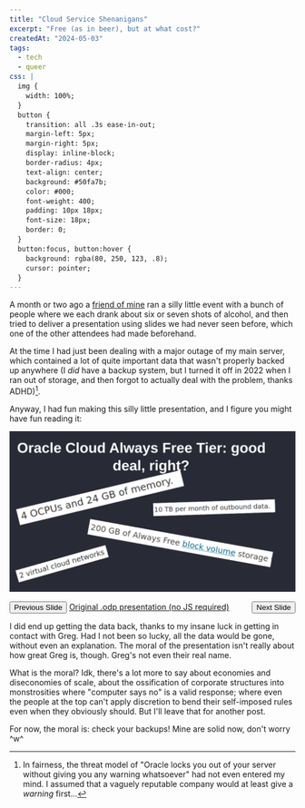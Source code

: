 ```yaml
---
title: "Cloud Service Shenanigans"
excerpt: "Free (as in beer), but at what cost?"
createdAt: "2024-05-03"
tags:
  - tech
  - queer
css: |
  img {
    width: 100%;
  }
  button {
    transition: all .3s ease-in-out;
    margin-left: 5px;
    margin-right: 5px;
    display: inline-block;
    border-radius: 4px;
    text-align: center;
    background: #50fa7b;
    color: #000;
    font-weight: 400;
    padding: 10px 18px;
    font-size: 18px;
    border: 0;
  }
  button:focus, button:hover {
    background: rgba(80, 250, 123, .8);
    cursor: pointer;
  }
---
```


A month or two ago a [friend of mine](https://skye.purchasethe.uk) ran a silly
little event with a bunch of people where we each drank about six or seven
shots of alcohol, and then tried to deliver a presentation using slides we had
never seen before, which one of the other attendees had made beforehand.

At the time I had just been dealing with a major outage of my main server,
which contained a lot of quite important data that wasn't properly backed up
anywhere (I *did* have a backup system, but I turned it off in 2022 when I ran
out of storage, and then forgot to actually deal with the problem, thanks
ADHD)[^1].

[^1]: In fairness, the threat model of "Oracle locks you out of your server
without giving you any warning whatsoever" had not even entered my mind. I
assumed that a vaguely reputable company would at least give a *warning*
first...

Anyway, I had fun making this silly little presentation, and I figure you might
have fun reading it:

<script>
  // JAAAAAVASCRIPT?? What have I become???
  const slides = ["1.0", "1.1", "2.0", "3.0", "3.1"]
  function toSlide(displayed_slide) {
    for (slide of slides) {
      if (slide === displayed_slide) {
        document.getElementById("slide_"+slide).style.display = "";
      } else {
        document.getElementById("slide_"+slide).style.display = "none";
      }
    }
  }
  function prev() {
    let current_idx = +document.getElementById("slides").dataset.current;
    let prev_idx = Math.max(current_idx - 1, 0);
    toSlide(slides[prev_idx]);
    document.getElementById("slides").dataset.current = prev_idx;
  }
  function next() {
    let current_idx = +document.getElementById("slides").dataset.current;
    let next_idx = Math.min(current_idx + 1, 4);
    toSlide(slides[next_idx]);
    document.getElementById("slides").dataset.current = next_idx;
  }
</script>

<div id="slides" data-current="0" onload="toslide('1.0')">
  <img id="slide_1.0" src="./slides/1.0.svg">
  <img id="slide_1.1" src="./slides/1.1.svg" style="display: none">
  <img id="slide_2.0" src="./slides/2.0.svg" style="display: none">
  <img id="slide_3.0" src="./slides/3.0.svg" style="display: none">
  <img id="slide_3.1" src="./slides/3.1.svg" style="display: none">
</div>

<p>
  <button onclick="prev()">Previous Slide</button>
  <span style="float:right">
    <button onclick="next()">Next Slide</button>
  </span>
  <span style="float:center"><a href="./original.odp">Original .odp presentation (no JS required)</a></span>
</p>

I did end up getting the data back, thanks to my insane luck in getting in
contact with Greg. Had I not been so lucky, all the data would be gone, without
even an explanation. The moral of the presentation isn't really about how great
Greg is, though. Greg's not even their real name.

What is the moral? Idk, there's a lot more to say about economies and
diseconomies of scale, about the ossification of corporate structures into
monstrosities where "computer says no" is a valid response; where even the
people at the top can't apply discretion to bend their self-imposed rules even
when they obviously should. But I'll leave that for another post.

For now, the moral is: check your backups! Mine are solid now, don't worry \^w\^
